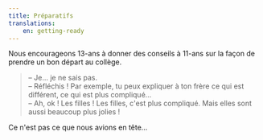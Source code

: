 ```yaml
---
title: Préparatifs
translations:
    en: getting-ready
---
```


Nous encourageons 13-ans à donner des conseils à 11-ans sur la façon de prendre un bon départ au collège.

> – Je... je ne sais pas.  
> – Réfléchis ! Par exemple, tu peux expliquer à ton frère ce qui est différent, ce qui est plus compliqué...  
> – Ah, ok ! Les filles ! Les filles, c'est plus compliqué. Mais elles sont aussi beaucoup plus jolies !

Ce n'est pas ce que nous avions en tête…
